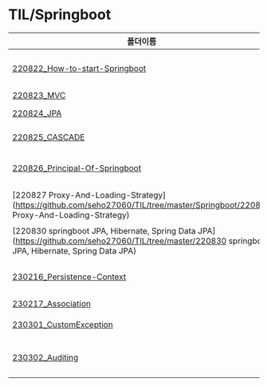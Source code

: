 # TIL/Springboot

| 폴더이름                                                                                                                                                | 요약                               |
| --------------------------------------------------------------------------------------------------------------------------------------------------- | -------------------------------- |
| [220822_How-to-start-Springboot](https://github.com/seho27060/TIL/tree/master/Springboot/220822_How-to-start-Springboot)                            | `Springboot` 프로젝트 시작하기           |
| [220823_MVC](https://github.com/seho27060/TIL/tree/master/Springboot/220823_MVC)                                                                    | `MVC` 패턴                         |
| [220824_JPA](https://github.com/seho27060/TIL/tree/master/Springboot/220824_JPA)                                                                    | `Spring Data JPA` 01             |
| [220825_CASCADE](https://github.com/seho27060/TIL/tree/master/Springboot/220825_CASCADE)                                                            | `JPA`에서의 영속성 전이                  |
| [220826_Principal-Of-Springboot](https://github.com/seho27060/TIL/tree/master/Springboot/220826_Principal-Of-Springboot)                            | `Springboot`의 핵심 원리, `DI`, `IoC` |
| [220827 Proxy-And-Loading-Strategy](https://github.com/seho27060/TIL/tree/master/Springboot/220827 Proxy-And-Loading-Strategy)                      | `Springboot`에서의 `Proxy`와 로딩 전략   |
| [220830 springboot JPA, Hibernate, Spring Data JPA](https://github.com/seho27060/TIL/tree/master/220830 springboot JPA, Hibernate, Spring Data JPA) |                                  |
| [230216_Persistence-Context](https://github.com/seho27060/TIL/tree/master/Springboot/230216_Persistence-Context)                                    | 영속성 컨테스트의 개념, 작동 과정              |
| [230217_Association](https://github.com/seho27060/TIL/tree/master/Springboot/230217_Association)                                                    | 연관관계                             |
| [230301_CustomException](https://github.com/seho27060/TIL/tree/master/Springboot/230301_CustomException)                                            | 사용자 정의 예외 처리                     |
| [230302_Auditing](https://github.com/seho27060/TIL/tree/master/Springboot/230302_Auditing)                                                          | `Entity`의 생성 시각, 수정 시작           |
